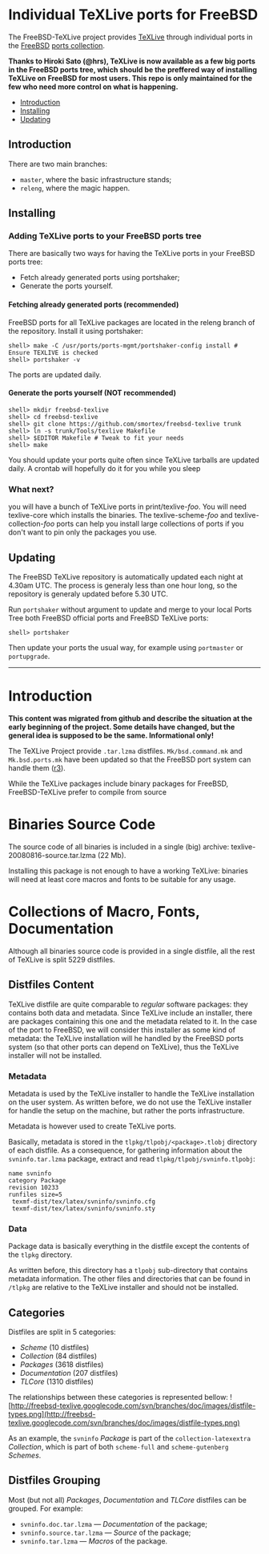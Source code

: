 # Individual TeXLive ports for FreeBSD

The FreeBSD-TeXLive project provides [TeXLive](http://www.texlive.org) through individual ports in the [FreeBSD](http://www.FreeBSD.org) [ports collection](http://www.freshports.org).

**Thanks to Hiroki Sato (@hrs), TeXLive is now available as a few big ports in the FreeBSD ports tree, which should be the preffered way of installing TeXLive on FreeBSD for most users.  This repo is only maintained for the few who need more control on what is happening.**

* [Introduction](#introduction)
* [Installing](#installing)
* [Updating](#upgrading)

## Introduction

There are two main branches:

* `master`, where the basic infrastructure stands;
* `releng`, where the magic happen.

## Installing

### Adding TeXLive ports to your FreeBSD ports tree

There are basically two ways for having the TeXLive ports in your FreeBSD ports tree:

* Fetch already generated ports using portshaker;
* Generate the ports yourself.
   
#### Fetching already generated ports (recommended)

FreeBSD ports for all TeXLive packages are located in the releng branch of the repository. Install it using portshaker:

~~~
shell> make -C /usr/ports/ports-mgmt/portshaker-config install # Ensure TEXLIVE is checked
shell> portshaker -v
~~~

The ports are updated daily.

#### Generate the ports yourself (NOT recommended)

~~~
shell> mkdir freebsd-texlive
shell> cd freebsd-texlive
shell> git clone https://github.com/smortex/freebsd-texlive trunk
shell> ln -s trunk/Tools/texlive Makefile
shell> $EDITOR Makefile # Tweak to fit your needs
shell> make
~~~

You should update your ports quite often since TeXLive tarballs are updated daily. A crontab will hopefully do it for you while you sleep

### What next?

you will have a bunch of TeXLive ports in print/texlive-*foo*. You will need texlive-core which installs the binaries. The texlive-scheme-*foo* and texlive-collection-*foo* ports can help you install large collections of ports if you don't want to pin only the packages you use.


## Updating

The FreeBSD TeXLive repository is automatically updated each night at 4.30am UTC. The process is generaly less than one hour long, so the repository is generaly updated before 5.30 UTC.

Run `portshaker` without argument to update and merge to your local Ports Tree both FreeBSD official ports and FreeBSD TeXLive ports:

~~~
shell> portshaker
~~~

Then update your ports the usual way, for example using `portmaster` or `portupgrade`.

-----

# Introduction #

**This content was migrated from github and describe the situation at the early beginning of the project.  Some details have changed, but the general idea is supposed to be the same.  Informational only!**

The TeXLive Project provide `.tar.lzma` distfiles. `Mk/bsd.command.mk` and `Mk.bsd.ports.mk` have been updated so that the FreeBSD port system can handle them ([r3](https://code.google.com/p/freebsd-texlive/source/detail?r=3)).

While the TeXLive packages include binary packages for FreeBSD, FreeBSD-TeXLive prefer to compile from source

# Binaries Source Code #

The source code of all binaries is included in a single (big) archive: texlive-20080816-source.tar.lzma (22 Mb).

Installing this package is not enough to have a working TeXLive: binaries will need at least core macros and fonts to be suitable for any usage.

# Collections of Macro, Fonts, Documentation #

Although all binaries source code is provided in a single distfile, all the rest of TeXLive is split 5229 distfiles.

## Distfiles Content ##

TeXLive distfile are quite comparable to _regular_ software packages: they contains both data and metadata. Since TeXLive include an installer, there are packages containing this one and the metadata related to it. In the case of the port to FreeBSD, we will consider this installer as some kind of metadata: the TeXLive installation will he handled by the FreeBSD ports system (so that other ports can depend on TeXLive), thus the TeXLive installer will not be installed.

### Metadata ###

Metadata is used by the TeXLive installer to handle the TeXLive installation on the user system. As written before, we do not use the TeXLive installer for handle the setup on the machine, but rather the ports infrastructure.

Metadata is however used to create TeXLive ports.

Basically, metadata is stored in the `tlpkg/tlpobj/<package>.tlobj` directory of each distfile. As a consequence, for gathering information about the `svninfo.tar.lzma` package, extract and read `tlpkg/tlpobj/svninfo.tlpobj`:

```
name svninfo
category Package
revision 10233
runfiles size=5
 texmf-dist/tex/latex/svninfo/svninfo.cfg
 texmf-dist/tex/latex/svninfo/svninfo.sty
```

### Data ###

Package data is basically everything in the distfile except the contents of the `tlpkg` directory.

As written before, this directory has a `tlpobj` sub-directory that contains metadata information. The other files and directories that can be found in `/tlpkg` are relative to the TeXLive installer and should not be installed.

## Categories ##

Distfiles are split in 5 categories:
  * _Scheme_ (10 distfiles)
  * _Collection_ (84 distfiles)
  * _Packages_ (3618 distfiles)
  * _Documentation_ (207 distfiles)
  * _TLCore_ (1310 distfiles)

The relationships between these categories is represented bellow:
![http://freebsd-texlive.googlecode.com/svn/branches/doc/images/distfile-types.png](http://freebsd-texlive.googlecode.com/svn/branches/doc/images/distfile-types.png)

As an example, the `svninfo` _Package_ is part of the `collection-latexextra` _Collection_, which is part of both `scheme-full` and `scheme-gutenberg` _Schemes_.

## Distfiles Grouping ##

Most (but not all) _Packages_, _Documentation_ and _TLCore_ distfiles can be grouped. For example:

  * `svninfo.doc.tar.lzma` — _Documentation_ of the package;
  * `svninfo.source.tar.lzma` — _Source_ of the package;
  * `svninfo.tar.lzma` — _Macros_ of the package.
